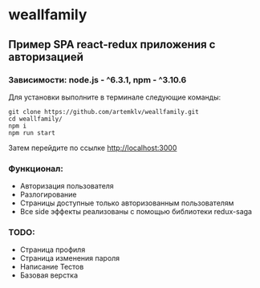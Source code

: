 # weallfamily
## Пример SPA react-redux приложения с авторизацией 

### Зависимости: node.js - ^6.3.1, npm - ^3.10.6

Для установки выполните в терминале следующие команды:
```
git clone https://github.com/artemklv/weallfamily.git
cd weallfamily/
npm i
npm run start
```
Затем перейдите по ссылке [http://localhost:3000](http://localhost:3000)

### Функционал:
- Авторизация пользователя 
- Разлогирование
- Страницы доступные только авторизованным пользователям
- Все side эффекты реализованы с помощью библиотеки redux-saga

### TODO:
- Страница профиля 
- Страница изменения пароля
- Написание Тестов
- Базовая верстка


